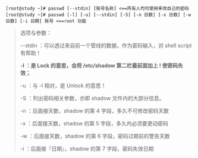```
[root@study ~]# passwd [--stdin] [账号名称] <==所有人均可使用来改自己的密码
[root@study ~]# passwd [-l] [-u] [--stdin] [-S] [-n 日数] [-x 日数] [-w 日数] [-i 日期] 账号 <==root 功能
```

> 选项与参数：
>
> --stdin ：可以透过来自前一个管线的数据，作为密码输入，对 shell script 有帮助！
>
> **-l ：是 Lock 的意思，会将 /etc/shadow 第二栏最前面加上 ! 使密码失效；**
>
> -u ：与 -l 相对，是 Unlock 的意思！
>
> -S ：列出密码相关参数，亦即 shadow 文件内的大部分信息。
>
> -n ：后面接天数，shadow 的第 4 字段，多久不可修改密码天数
>
> -x ：后面接天数，shadow 的第 5 字段，多久内必须要更动密码
>
> -w ：后面接天数，shadow 的第 6 字段，密码过期前的警告天数
>
> -i ：后面接『日期』，shadow 的第 7 字段，密码失效日期



